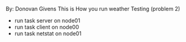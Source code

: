 By: Donovan Givens
This is How you run weather Testing (problem 2) 
- run task server on node01
- run task client on node00
- run task netstat on node01